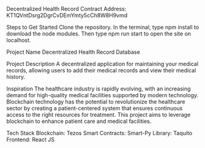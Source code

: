 Decentralized Health Record
Contract Address: KT1QVntDsrg2DgrCvDEmYmty5cCh8W8H9vmd

Steps to Get Started
Clone the repository.
In the terminal, type npm install to download the node modules.
Then type npm run start to open the site on localhost.

Project Name
Decentralized Health Record Database

Project Description
A decentralized application for maintaining your medical records, allowing users to add their medical records and view their medical history.

Inspiration
The healthcare industry is rapidly evolving, with an increasing demand for high-quality medical facilities supported by modern technology. Blockchain technology has the potential to revolutionize the healthcare sector by creating a patient-centered system that ensures continuous access to the right resources for treatment. This project aims to leverage blockchain to enhance patient care and medical facilities.

Tech Stack
Blockchain: Tezos
Smart Contracts: Smart-Py
Library: Taquito
Frontend: React JS



